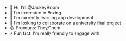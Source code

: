 - 👋 Hi, I’m @JackeyBloom
- 👀 I’m interested in Boxing
- 🌱 I’m currently learning app development
- 💞️ I’m looking to collaborate on a university final project
- 😄 Pronouns: They/Them
- ⚡ Fun fact: I'm really friendly to engage with

